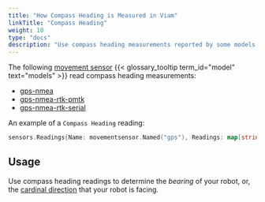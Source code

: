 ```yaml
---
title: "How Compass Heading is Measured in Viam"
linkTitle: "Compass Heading"
weight: 10
type: "docs"
description: "Use compass heading measurements reported by some models of movement sensor."
---
```


The following [movement sensor](/components/movement-sensor/) {{< glossary_tooltip term_id="model" text="models" >}} read compass heading measurements:

- [gps-nmea](/components/movement-sensor/gps/gps-nmea/)
- [gps-nmea-rtk-pmtk](/components/movement-sensor/gps/gps-nmea-rtk-pmtk/)
- [gps-nmea-rtk-serial](/components/movement-sensor/gps/gps-nmea-rtk-serial/)

An example of a `Compass Heading` reading:

``` go
sensors.Readings{Name: movementsensor.Named("gps"), Readings: map[string]interface{}{"a": 4.5, "b": 5.6, "c": 6.7}}
```

## Usage

Use compass heading readings to determine the *bearing* of your robot, or, the [cardinal direction](https://en.wikipedia.org/wiki/Cardinal_direction) that your robot is facing.

